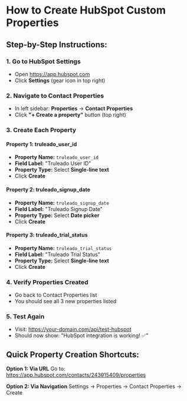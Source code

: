 # How to Create HubSpot Custom Properties

## Step-by-Step Instructions:

### 1. Go to HubSpot Settings
- Open https://app.hubspot.com
- Click **Settings** (gear icon in top right)

### 2. Navigate to Contact Properties  
- In left sidebar: **Properties** → **Contact Properties**
- Click **"+ Create a property"** button (top right)

### 3. Create Each Property

#### Property 1: truleado_user_id
- **Property Name:** `truleado_user_id`
- **Field Label:** "Truleado User ID"
- **Property Type:** Select **Single-line text**
- Click **Create**

#### Property 2: truleado_signup_date
- **Property Name:** `truleado_signup_date`
- **Field Label:** "Truleado Signup Date"
- **Property Type:** Select **Date picker**
- Click **Create**

#### Property 3: truleado_trial_status
- **Property Name:** `truleado_trial_status`
- **Field Label:** "Truleado Trial Status"
- **Property Type:** Select **Single-line text**
- Click **Create**

### 4. Verify Properties Created
- Go back to Contact Properties list
- You should see all 3 new properties listed

### 5. Test Again
- Visit: https://your-domain.com/api/test-hubspot
- Should now show: "HubSpot integration is working! ✅"

## Quick Property Creation Shortcuts:

**Option 1: Via URL**
Go to: https://app.hubspot.com/contacts/243915409/properties

**Option 2: Via Navigation**
Settings → Properties → Contact Properties → Create

